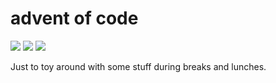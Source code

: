 # advent of code

![](https://img.shields.io/badge/day%20📅-12-blue)
![](https://img.shields.io/badge/days%20completed-11-red)
![](https://img.shields.io/badge/stars%20⭐-22-yellow)

Just to toy around with some stuff during breaks and lunches.